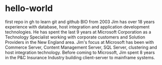 # hello-world
first repo in gh to learn git and github
BIO from 2003
Jim has over 18 years experience with database, host integration and application development technologies.  He has spent the last 9 years at Microsoft Corporation as a Technology Specialist working with corporate customers and Solution Providers in the New England area.  Jim's focus at Microsoft has been with Commerce Server, Content Management Server, SQL Server, clustering and host integration technology.  Before coming to Microsoft, Jim spent 8 years in the P&C Insurance Industry building client-server to mainframe systems.  
